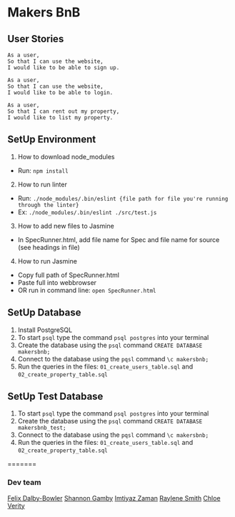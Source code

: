 # Makers BnB

## User Stories
```
As a user,
So that I can use the website,
I would like to be able to sign up.

As a user,
So that I can use the website,
I would like to be able to login.

As a user,
So that I can rent out my property,
I would like to list my property.
```

## SetUp Environment
1. How to download node_modules
- Run: `npm install`

2. How to run linter
- Run: `./node_modules/.bin/eslint {file path for file you're running through the linter}`
- Ex: `./node_modules/.bin/eslint ./src/test.js`

3. How to add new files to Jasmine
- In SpecRunner.html, add file name for Spec and file name for source (see headings in file)

4. How to run Jasmine
- Copy full path of SpecRunner.html
- Paste full into webbrowser
- OR run in command line: `open SpecRunner.html`

## SetUp Database
1. Install PostgreSQL
2. To start `psql` type the command `psql postgres` into your terminal
3. Create the database using the `psql` command `CREATE DATABASE makersbnb;`
4. Connect to the database using the `pqsl` command `\c makersbnb;`
5. Run the queries in the files: `01_create_users_table.sql` and `02_create_property_table.sql`

## SetUp Test Database
1. To start `psql` type the command `psql postgres` into your terminal
2. Create the database using the `psql` command `CREATE DATABASE makersbnb_test;`
3. Connect to the database using the `pqsl` command `\c makersbnb;`
4. Run the queries in the files: `01_create_users_table.sql` and `02_create_property_table.sql`

=======
### Dev team

[Felix Dalby-Bowler](https://github.com/felixjtdb)
[Shannon Gamby](https://github.com/shannongamby)
[Imtiyaz Zaman](https://github.com/imtiyazzaman1)
[Raylene Smith](https://github.com/rsmith88)
[Chloe Verity](https://github.com/chloeverity)
